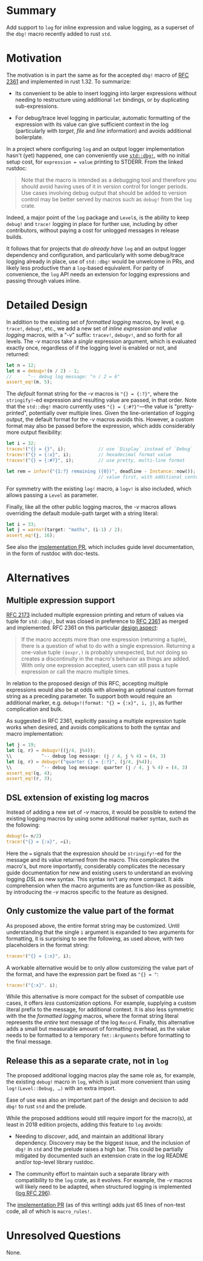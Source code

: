 # Summary

Add support to `log` for inline expression and value logging, as a
superset of the `dbg!` macro recently added to rust `std`.

# Motivation

The motivation is in part the same as for the accepted `dbg!` macro of
[RFC 2361] and implemented in rust 1.32. To summarize:

* Its convenient to be able to insert logging into larger expressions
  without needing to restructure using additional `let` bindings, or
  by duplicating sub-expressions.

* For debug/trace level logging in particular, automatic formatting of
  the expression with its value can give sufficient context in the log
  (particularly with _target_, _file_ and _line_ information) and avoids
  additional boilerplate.

In a project where configuring `log` and an output logger
implementation hasn't (yet) happened, one can conveniently use
[`std::dbg!`](https://doc.rust-lang.org/std/macro.dbg.html), with no
initial setup cost, for `expression = value` printing to STDERR. From
the linked rustdoc:

> Note that the macro is intended as a debugging tool and therefore
> you should avoid having uses of it in version control for longer
> periods. Use cases involving debug output that should be added to
> version control may be better served by macros such as `debug!` from
> the `log` crate.

Indeed, a major point of the `log` package and `Level`s, is the
ability to keep `debug!` and `trace!` logging in place for further
use, including by other contributors, without paying a cost for
unlogged messages in release builds.

It follows that for projects that _do already have_ `log` and an
output logger dependency and configuration, and particularly with some
debug/trace logging already in place, use of `std::dbg!` would be
unwelcome in PRs, and likely less productive than a `log`-based
equivalent. For parity of convenience, the `log` API needs an
extension for logging expressions and passing through values inline.

# Detailed Design

In addition to the existing set of _formatted logging_ macros, by
level, e.g. `trace!`, `debug!`, etc., we add a new set of _inline
expression and value logging_ macros, with a “_-v_” suffix: `tracev!`,
`debugv!`, and so forth for all levels. The _-v_ macros take a _single_
expression argument, which is evaluated exactly once, regardless of if
the logging level is enabled or not, and returned:

```rust
let n = 12;
let m = debugv!(n / 2) - 1;
//      ^-- debug log message: "n / 2 = 6"
assert_eq!(m, 5);
```

The _default_ format string for the _-v_ macros is `"{} = {:?}"`,
where the `stringify!`-ed expression and resulting value are passed,
in that order.  Note that the `std::dbg!` macro currently uses `"{} =
{:#?}"`—the value is "pretty-printed", potentially over multiple
lines.  Given the line-orientation of logging output, the default
format for the _-v_ macros avoids this. However, a custom format may
also be passed before the expression, which adds considerably more
output flexibility:

```rust
let i = 32;
tracev!("{} = {}", i);            // use `Display` instead of `Debug`
tracev!("{} = {:x}", i);          // hexadecimal format value
tracev!("{} = {:#?}", i);         // use pretty, multi-line format

let rem = infov!("{1:?} remaining ({0})", deadline - Instance::now());
                                  // value first, with additional context
```

For symmetry with the existing `log!` macro, a `logv!` is also
included, which allows passing a `Level` as parameter.

Finally, like all the other public logging macros, the _-v_ macros
allows overriding the default module-path target with a string
literal:

```rust
let i = 33;
let j = warnv!(target: "maths", (i-1) / 2);
assert_eq!(j, 16);
```

See also the [implementation PR], which includes guide level
documentation, in the form of rustdoc with doc-tests.

# Alternatives

## Multiple expression support

[RFC 2173] included multiple expression printing and return of values
via tuple for `std::dbg!`, but was closed in preference to [RFC 2361] as
merged and implemented.  RFC 2361 on this particular [design
aspect][2361-single]:

> If the macro accepts more than one expression (returning a tuple),
> there is a question of what to do with a single
> expression. Returning a one-value tuple `($expr,)` is probably
> unexpected, but _not_ doing so creates a discontinuity in the macro's
> behavior as things are added. With only one expression accepted,
> users can still pass a tuple expression or call the macro multiple
> times.

In relation to the proposed design of this RFC, accepting multiple
expressions would also be at odds with allowing an optional custom
format string as a preceding parameter.  To support both would require
an additional marker, e.g. `debugv!(format: "{} = {:x}", i, j)`, as
further complication and bulk.

As suggested in RFC 2361, explicitly passing a multiple expression
tuple works when desired, and avoids complications to both the
syntax and macro implementation:

```rust
let j = 19;
let (q, r) = debugv!((j/4, j%4));
\\           ^-- debug log message: (j / 4, j % 4) = (4, 3)
let (q, r) = debugv!("quarter {} = {:?}", (j/4, j%4));
\\           ^-- debug log message: quarter (j / 4, j % 4) = (4, 3)
assert_eq!(q, 4);
assert_eq!(r, 3);
```

## DSL extension of existing log macros

Instead of adding a new set of _-v_ macros, it would be possible to
extend the existing logging macros by using some additional marker
syntax, such as the following:

```rust
debug!(= n/2)
trace!("{} = {:x}", =i);
```

Here the `=` signals that the expression should be `stringify!`-ed for
the message and its value returned from the macro. This complicates
the macro's, but more importantly, considerably complicates the
necessary guide documentation for new and existing users to understand
an evolving logging _DSL_ as new syntax.  This syntax isn't any more
compact. It aids comprehension when the macro arguments are as
function-like as possible, by introducing the _-v_ macros specific to
the feature as designed.

## Only customize the value part of the format

As proposed above, the entire format string may be customized. Until
understanding that the single `i` argument is expanded to two
arguments for formatting, it is surprising to see the following, as
used above, with two placeholders in the format string:

``` rust
tracev!("{} = {:x}", i);
```

A workable alternative would be to only allow customizing the value
part of the format, and have the expression part be fixed as `"{} =
"`:

``` rust
tracev!("{:x}". i);
```

While this alternative is more compact for the subset of compatible
use cases, it offers _less_ customization options.  For example,
supplying a custom literal prefix to the message, for additional
context. It is also less symmetric with the the _formatted logging_
macros, where the format string literal represents the _entire_ text
message of the log `Record`. Finally, this alternative adds a small
but measurable amount of formatting overhead, as the value needs to be
formatted to a temporary `fmt::Arguments` before formatting to the
final message.

## Release this as a separate crate, not in `log`

The proposed additional logging macros play the same role as, for
example, the existing `debug!` macro in `log`, which is just more
convenient than using `log!(Level::Debug, …)` with an extra import.

Ease of use was also an important part of the design and decision to
add `dbg!` to rust `std` and the prelude.

While the proposed additions would still require import for the
macro(s), at least in 2018 edition projects, adding this feature to
`log` avoids:

* Needing to _discover_, add, and maintain an additional library
  dependency. Discovery may be the biggest issue, and the inclusion of
  `dbg!` in `std` and the prelude raises a high bar. This could be
  partially mitigated by documented such an extension crate in the log
  README and/or top-level library rustdoc.

* The community effort to maintain such a separate library with
  compatibility to the `log` crate, as it evolves.  For example, the
  _-v_ macros will likely need to be adapted, when structured logging
  is implemented ([log RFC 296]).

The [implementation PR] (as of this writing) adds just 65 lines
of non-test code, all of which is `macro_rules!`.

# Unresolved Questions

None.

[RFC 2173]: https://github.com/rust-lang/rfcs/pull/2173
[RFC 2361]: https://github.com/rust-lang/rfcs/pull/2361
[log RFC 296]: https://github.com/rust-lang-nursery/log/pull/296
[implementation PR]: https://github.com/rust-lang-nursery/log/pull/316
[2361-single]: https://github.com/rust-lang/rfcs/blob/master/text/2361-dbg-macro.md#accepting-a-single-expression-instead-of-many
